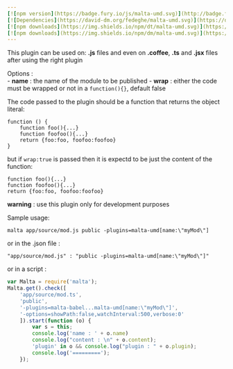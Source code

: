 ```yaml
---
[![npm version](https://badge.fury.io/js/malta-umd.svg)](http://badge.fury.io/js/malta-umd)
[![Dependencies](https://david-dm.org/fedeghe/malta-umd.svg)](https://david-dm.org/fedeghe/malta-umd)
[![npm downloads](https://img.shields.io/npm/dt/malta-umd.svg)](https://npmjs.org/package/malta-umd)
[![npm downloads](https://img.shields.io/npm/dm/malta-umd.svg)](https://npmjs.org/package/malta-umd)  
---  
```


This plugin can be used on: **.js** files and even on **.coffee**, **.ts** and **.jsx** files after using the right plugin

Options :   
    - **name** : the name of the module to be published
    - __wrap__ : either the code must be wrapped or not in a `function(){}`, default false

The code passed to the plugin should be a function that returns the object literal:

```
function () {
    function foo(){...}
    function foofoo(){...}
    return {foo:foo, foofoo:foofoo}
}
```

but if `wrap:true` is passed then it is expectd to be just the content of the function:
```
function foo(){...}
function foofoo(){...}
return {foo:foo, foofoo:foofoo}
```


 **warning** : use this plugin only for development purposes


Sample usage:  
```
malta app/source/mod.js public -plugins=malta-umd[name:\"myMod\"]
```
or in the .json file :
```
"app/source/mod.js" : "public -plugins=malta-umd[name:\"myMod\"]"
```
or in a script : 
``` js
var Malta = require('malta');
Malta.get().check([
    'app/source/mod.ts',
    'public',
    '-plugins=malta-babel...malta-umd[name:\"myMod\"]',
    '-options=showPath:false,watchInterval:500,verbose:0'
    ]).start(function (o) {
        var s = this;
        console.log('name : ' + o.name)
        console.log("content : \n" + o.content);
        'plugin' in o && console.log("plugin : " + o.plugin);
        console.log('=========');
    });
```